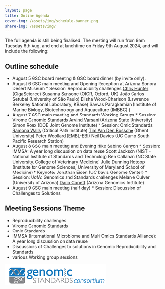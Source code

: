 ```yaml
---
layout: page
title: Online Agenda
cover-img: /assets/img/schedule-banner.png
share-img: /assets/img/
---
```


The full agenda is still being finalised. 
The meeting will run from 9am Tuesday 6th Aug, and end at lunchtime on Friday 9th August 2024, and will include the following:

## Outline schedule 

 * August 5 GSC board meeting & GSC board dinner (by invite only).
 * August 6 GSC main meeting and Opening Reception at Arizona Sonora Desert Museum 
		* Session: Reproducibility challenges
			[Chris Hunter](https://www.linkedin.com/in/chr1shunter/) (GigaScience) 
			Susanna Sansone (OICR, Oxford, UK)
			João Carlos Setubal (University of São Paulo)
			Elisha Wood-Charlson (Lawrence Berkeley National Laboratory, KBase)
			Savvas Paragkamian (Institute of Marine Biology, Biotechnology and Aquaculture (IMBBC) )
 * August 7 GSC main meeting and Standards Working Groups 
		* Session: Virome Genomic Standards
			[Arvind Varsani](https://search.asu.edu/profile/3050059) (Arizona State University)
			Simon Roux (DOE Joint Genome Institute)
		* Session: Omic Standards
			[Ramona Walls](https://www.linkedin.com/in/ramona-walls-41aa7599/) (Critical Path Institute)
			[Tim Van Den Bossche](https://www.linkedin.com/in/vandenbosschetim) (Ghent University)
			Peter Woollard (EMBL-EBI)
			Neil Davies (UC Gump South Pacific Research Station)
 * August 8 GSC main meeting and Evening Hike Sabino Canyon
		* Session: IMMSA: A year long discussion on data reuse
			Scott Jackson (NIST - National Institute of Standards and Technolog)
			Ben Callahan (NC State University, College of Veterinary Medicine)
			Julie Dunning Hotopp (Institute for Genome Sciences, University of Maryland School of Medicine)
		* Keynote: Jonathan Eisen (UC Davis Genome Center)
		* Session: UofA:  Genomics and Standards challenges 
			Melanie Culver (University of Arizona)
			[Dario Copett](https://www.linkedin.com/in/dario-copetti-65ba528/) (Arizona Genomics Institute)
 * August 9 GSC main meeting (half day)
		* Session: Discussion of Challenges to Solutions



## Meeting Sessions Theme

 * Reproducibility challenges
 * Virome Genomic Standards
 * Omic Standards
 * IMMSA (International Microbiome and Multi’Omics Standards Alliance): A year long discussion on data reuse
 * Discussions of Challenges to solutions in Genomic Reproducibility and Standards 
 * various Working group sessions






<!-- <iframe src="https://calendar.google.com/calendar/embed?height=600&wkst=2&bgcolor=%23ffffff&ctz=Asia%2FBangkok&mode=WEEK&src=OTkwMGE0M2ZlMzJjNWE3YWU2OTVhOTdkOTRhOWQ0ZDA0Y2FlMWU5M2M5MjVlNDNmYWNlYTVmZGY1YTRhOTAzNEBncm91cC5jYWxlbmRhci5nb29nbGUuY29t&src=Z2Vuc2MtYm9hcmRAZ29vZ2xlZ3JvdXBzLmNvbQ&color=%237CB342&color=%237CB342" style="border:solid 1px #777" width="900" height="600" frameborder="0" scrolling="no"></iframe>
-->




[ ![GenSC](../assets/img/gsc_logo_sml.png) ](https://www.gensc.org/)